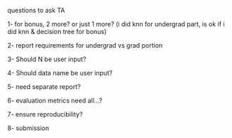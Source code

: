 questions to ask TA



1- for bonus, 2 more? or just 1 more? (i did knn for undergrad part, is ok if i did knn & decision tree for bonus)

2- report requirements for undergrad vs grad portion

3- Should N be user input?

4- Should data name be user input?

5- need separate report?

6- evaluation metrics need all...?

7- ensure reproducibility?

8- submission